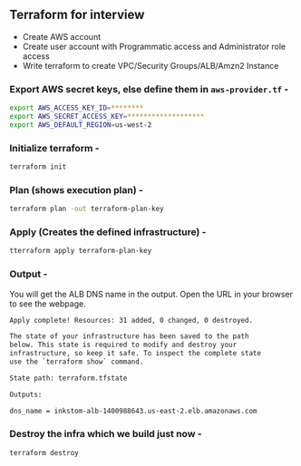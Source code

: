 
## Terraform for interview
   * Create AWS account
   * Create user account with Programmatic access and Administrator role access
   * Write terraform to create VPC/Security Groups/ALB/Amzn2 Instance


### Export AWS secret keys, else define them in `aws-provider.tf` -
```sh
export AWS_ACCESS_KEY_ID=********
export AWS_SECRET_ACCESS_KEY=*******************
export AWS_DEFAULT_REGION=us-west-2
```
### Initialize terraform -
```sh
terraform init
```
### Plan (shows execution plan) -
```sh
terraform plan -out terraform-plan-key
```
### Apply (Creates the defined infrastructure) -
```sh
tterraform apply terraform-plan-key
```
### Output -
You will get the ALB DNS name in the output. Open the URL in your browser to see the webpage.
```sh
Apply complete! Resources: 31 added, 0 changed, 0 destroyed.

The state of your infrastructure has been saved to the path
below. This state is required to modify and destroy your
infrastructure, so keep it safe. To inspect the complete state
use the `terraform show` command.

State path: terraform.tfstate

Outputs:

dns_name = inkstom-alb-1400988643.us-east-2.elb.amazonaws.com
```
### Destroy the infra which we build just now -
```sh
terraform destroy
```
